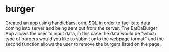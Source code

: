 # burger

Created an app using handlebars, orm, SQL in order to facilitate data coming into server and being sent out from the server.  The EatDaBurger App allows the user to input data, in this case the data would be "which type of burgers would you like to submit onto the webpage format" and the second function allows the user to remove the burgers listed on the page.
